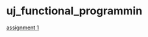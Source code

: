 # uj_functional_programmin

[assignment 1](https://github.com/pnykiel3/uj_functional_programming/tree/main/assignment1)
